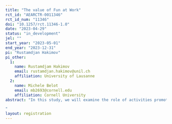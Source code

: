 ```yaml
---
title: "The value of Fun at Work"
rct_id: "AEARCTR-0011346"
rct_id_num: "11346"
doi: "10.1257/rct.11346-1.0"
date: "2023-04-29"
status: "in_development"
jel: ""
start_year: "2023-05-01"
end_year: "2023-12-31"
pi: "Rustamdjan Hakimov"
pi_other:
  1:
    name: Rustamdjam Hakimov
    email: rustamdjan.hakimov@unil.ch
    affiliation: University of Lausanne
  2:
    name: Michele Belot
    email: mb2693@cornell.edu
    affiliation: Cornell University
abstract: "In this study, we will examine the role of activities promoting collegiality and a positive work environment. We are interested in evaluating to what extent these activities contribute to individual and team performance, and affect employee retention. We will conduct a randomized controlled experiment in which ‘fun activities’ are randomly assigned to different offices within a large firm. We will then examine the causal effects of these activities on office-level performance in a firm-wide competition between offices, average employee productivity (with a particular emphasis on less experienced employees), and employee retention over both 6 and 12-month periods.
"
layout: registration
---
```


